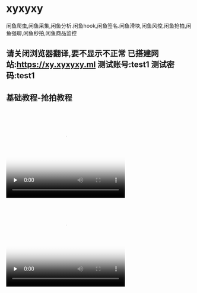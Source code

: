 # xyxyxy
闲鱼爬虫,闲鱼采集,闲鱼分析.闲鱼hook,闲鱼签名.闲鱼滑块,闲鱼风控,闲鱼抢拍,闲鱼强聊,闲鱼秒拍,闲鱼商品监控

请关闭浏览器翻译,要不显示不正常
已搭建网站:https://xy.xyxyxy.ml
测试账号:test1
测试密码:test1
---
基础教程-抢拍教程
--- 
<video id="video" controls="" preload="none" poster="封面" width="320" height="240">
      <source id="mp4" src="https://xy.xyxyxy.ml/jcys.mp4" type="video/mp4">
      <source id="mp4" src="https://xy.xyxyxy.ml/jcys.mp4" type="video/mp4">
</video>


<video id="video" controls="" preload="none" poster="封面" width="320" height="240">
      <source id="mp4" src="https://xy.xyxyxy.ml/qpys.mp4" type="video/mp4">
      <source id="mp4" src="https://xy.xyxyxy.ml/qpys.mp4" type="video/mp4">
</video>
